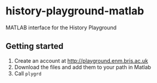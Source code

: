 # history-playground-matlab
MATLAB interface for the History Playground

Getting started
---------------
1. Create an account at http://playground.enm.bris.ac.uk
2. Download the files and add them to your path in Matlab
3. Call `plygrd`
